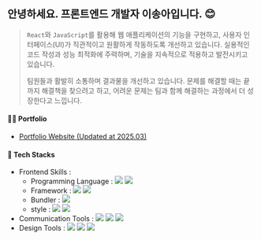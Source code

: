 ## 안녕하세요. 프론트엔드 개발자 이송아입니다. 😊

> `React`와 `JavaScript`를 활용해 웹 애플리케이션의 기능을 구현하고, 사용자 인터페이스(UI)가 직관적이고 원활하게 작동하도록 개선하고 있습니다. 실용적인 코드 작성과 성능 최적화에 주력하며, 기술을 지속적으로 적용하고 발전시키고 있습니다.
> 
> 팀원들과 활발히 소통하며 결과물을 개선하고 있습니다. 문제를 해결할 때는 끝까지 해결책을 찾으려고 하고, 어려운 문제는 팀과 함께 해결하는 과정에서 더 성장한다고 느낍니다.

 #### 🙋‍♀️ Portfolio

- [Portfolio Website (Updated at 2025.03)](https://leesonga-portfolio.netlify.app)

<!-- 
#### 📑 Resume -->

 #### 🌱 Tech Stacks

- Frontend Skills :
  - Programming Language : <img src="https://img.shields.io/badge/JavaScript-F7DF1E?style=flat-square&logo=JavaScript&logoColor=white"/> <img src="https://img.shields.io/badge/TypeScript-3178C6?style=flat-square&logo=TypeScript&logoColor=white"/>
  - Framework : <img src="https://img.shields.io/badge/React-61DAFB?style=flat-square&logo=React&logoColor=white"/> <img src="https://img.shields.io/badge/Next.js-000000?style=flat-square&logo=Next.js&logoColor=white"/>
  - Bundler : <img src="https://img.shields.io/badge/Vite-A75CE0?style=flat-square&logo=Vite&logoColor=white"/>
  - style : <img src="https://img.shields.io/badge/Tailwind CSS-38BDF8?style=flat-square&logo=Tailwind CSS&logoColor=white"/> <img src="https://img.shields.io/badge/StyledComponents-CD6799?style=flat-square&logo=StyledComponents&logoColor=white"/> 
- Communication Tools : <img src="https://img.shields.io/badge/Notion-000000?style=flat-square&logo=Notion&logoColor=white"/> <img src="https://img.shields.io/badge/Jira-0052CC?style=flat-square&logo=Jira&logoColor=white"/> <img src="https://img.shields.io/badge/Discord-5A55D6?style=flat-square&logo=Discord&logoColor=white"/> 
- Design Tools : <img src="https://img.shields.io/badge/Figma-FF3737?style=flat-square&logo=Figma&logoColor=white"/> <img src="https://img.shields.io/badge/Adobe Photoshop-31A8FF?style=flat-square&logo=Adobe Photoshop&logoColor=white"/> <img src="https://img.shields.io/badge/Adobe Illustrator-DF730A?style=flat-square&logo=Adobe Illustrator&logoColor=white"/> 
  <!-- - Want to Learn : <img src="https://img.shields.io/badge/StoryBook-ED56BB?style=flat-square&logo=StoryBook&logoColor=white"/> <img src="https://img.shields.io/badge/Jest-AD2929?style=flat-square&logo=Jest&logoColor=white"/> -->
